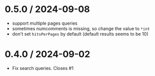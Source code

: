 # 0.5.0 / 2024-09-08

- support multiple pages queries
- sometimes numcomments is missing, so change the value to `*int`
- don't set `hitsPerPages` by default (default results seems to be 10)

# 0.4.0 / 2024-09-02

- Fix search queries. Closes #1
